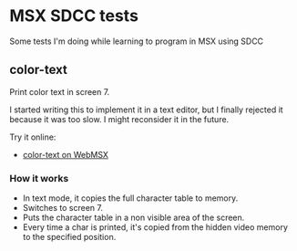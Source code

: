 # MSX SDCC tests

Some tests I'm doing while learning to program in MSX using SDCC

## color-text

Print color text in screen 7.

I started writing this to implement it in a text editor, but I finally
rejected it because it was too slow. I might reconsider it in the future.

Try it online:
* [color-text on WebMSX](http://webmsx.org/?PRESETS=DOS2&DISKA_FILES_URL=https://github.com/fr3nd/msx-sdcc-tests/releases/download/1.1/text.zip)

### How it works

* In text mode, it copies the full character table to memory.
* Switches to screen 7.
* Puts the character table in a non visible area of the screen.
* Every time a char is printed, it's copied from the hidden video memory to
  the specified position.
